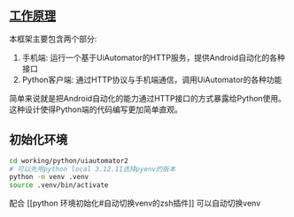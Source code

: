 
## [工作原理](https://github.com/openatx/uiautomator2/blob/master/README_CN.md)
本框架主要包含两个部分:

1. 手机端: 运行一个基于UiAutomator的HTTP服务，提供Android自动化的各种接口
2. Python客户端: 通过HTTP协议与手机端通信，调用UiAutomator的各种功能

简单来说就是把Android自动化的能力通过HTTP接口的方式暴露给Python使用。这种设计使得Python端的代码编写更加简单直观。

## 初始化环境

```bash
cd working/python/uiautomator2
# 可以先用python local 3.12.11选择pyenv的版本
python -m venv .venv
source .venv/bin/activate
```

配合 [[python 环境初始化#自动切换venv的zsh插件]] 可以自动切换venv
